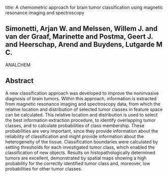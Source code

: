 title: A chemometric approach for brain tumor classification using magnetic resonance imaging and spectroscopy

## Simonetti, Arjan W. and Melssen, Willem J. and van der Graaf, Marinette and Postma, Geert J. and Heerschap, Arend and Buydens, Lutgarde M C.
ANALCHEM


## Abstract
A new classification approach was developed to improve the noninvasive diagnosis of brain tumors. Within this approach, information is extracted from magnetic resonance imaging and spectroscopy data, from which the relative location and distribution of selected tumor classes in feature space can be calculated. This relative location and distribution is used to select the best information extraction procedure, to identify overlapping tumor classes, and to calculate probabilities of class membership. These probabilities are very important, since they provide information about the reliability of classification and might provide information about the heterogeneity of the tissue. Classification boundaries were calculated by setting thresholds for each investigated tumor class, which enabled the classification of new objects. Results on histopathologically determined tumors are excellent, demonstrated by spatial maps showing a high probability for the correctly identified tumor class and, moreover, low probabilities for other tumor classes.

